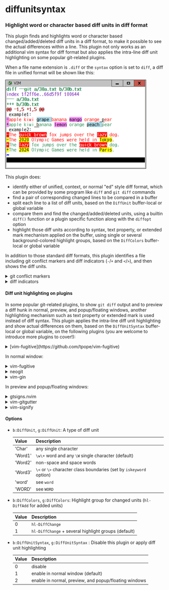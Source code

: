 # diffunitsyntax

### Highlight word or character based diff units in diff format

This plugin finds and highlights word or character based changed/added/deleted
diff units in a diff format, to make it possible to see the actual differences
within a line. This plugin not only works as an additional vim syntax for diff
format but also applies the intra-line diff unit highlighting on some popular
git-related plugins.

When a file name extension is `.diff` or the `syntax` option is set to `diff`,
a diff file in unified format will be shown like this:

![unified](images/unified.png)

This plugin does:
* identify either of unified, context, or normal "ed" style diff format, which
  can be provided by some program like `diff` and `git diff` commands
* find a pair of corresponding changed lines to be compared in a buffer
* split each line to a list of diff units, based on the `DiffUnit`
  buffer-local or global variable
* compare them and find the changed/added/deleted units, using a builtin
  `diff()` function or a plugin specific function along with the `diffopt`
  option
* highlight those diff units according to syntax, text property, or extended
  mark mechanism applied on the buffer, using single or several
  background-colored highlight groups, based on the `DiffColors` buffer-local
  or global variable

In addition to those standard diff formats, this plugin identifies a file
including git conflict markers and diff indicators (`-`/`+` and `<`/`>`),
and then shows the diff units.
 
<details>
<summary>git conflict markers</summary>

![gitconflict](images/gitconflict.png)
</details>
<details>
<summary>diff indicators</summary>

![diffindicator](images/diffindicator.png)
</details>

#### Diff unit highlighting on plugins

In some popular git-related plugins, to show `git diff` output and to preview
a diff hunk in normal, preview, and popup/floating windows, another
highlighting mechanism such as text property or extended mark is used instead
of diff syntax. This plugin applies the intra-line diff unit highlighting and
show actual differences on them, based on the `DiffUnitSyntax` buffer-local or
global variable, on the following plugins (you are welcome to introduce more
plugins to cover!):

<details>
<summary>
[vim-fugitive](https://github.com/tpope/vim-fugitive)
</summary>
![fugitive](images/fugitive.png)
</details>

In normal window:
<details>
<summary>vim-fugitive</summary>

[vim-fugitive](https://github.com/tpope/vim-fugitive)<br>
![fugitive](images/fugitive.png)
</details>

<details>
<summary>neogit</summary>

[neogit](https://github.com/NeogitOrg/neogit)<br>
![neogit](images/neogit.png)
</details>

<details>
<summary>vim-gin</summary>

[vim-gin](https://github.com/lambdalisue/vim-gin)<br>
![gin](images/gin.png)
</details>

In preview and popup/floating windows:
<details>
<summary>gtsigns.nvim</summary>

[gitsigns.nvim](https://github.com/lewis6991/gitsigns.nvim)<br>
![gitsigns](images/gitsigns.png)
</details>

<details>
<summary>vim-gitgutter</summary>

[vim-gitgutter](https://github.com/airblade/vim-gitgutter)<br>
![gitgutter](images/gitgutter.png)
</details>

<details>
<summary>vim-signify</summary>

[vim-signify](https://github.com/mhinz/vim-signify)<br>
![signify](images/signify.png)
</details>

#### Options

* `b:DiffUnit`, `g:DiffUnit`: A type of diff unit

  | Value | Description |
  | --- | --- |
  | 'Char' | any single character |
  | 'Word1' | `\w\+` word and any `\W` single character (default) |
  | 'Word2' | non-space and space words |
  | 'Word3' | `\<` or `\>` character class boundaries (set by `iskeyword` option) |
  | 'word' | see `word` |
  | 'WORD' | see `WORD` |

* `b:DiffColors`, `g:DiffColors`: Highlight group for changed units (`hl-DiffAdd` for added units)

  | Value | Description |
  | --- | --- |
  | 0 | `hl-DiffChange` |
  | 1 | `hl-DiffChange` + several highlight groups (default) |

* `b:DiffUnitSyntax`, `g:DiffUnitSyntax` : Disable this plugin or apply diff unit highlighting

  | Value | Description |
  | --- | --- |
  | 0 | disable |
  | 1 | enable in normal window (default) |
  | 2 | enable in normal, preview, and popup/floating windows |
